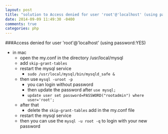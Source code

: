 ```yaml
---
layout: post
title: "solution to Access denied for user 'root'@'localhost' (using password:YES) "
date: 2014-09-09 11:49:30 -0400
comments: true
categories: php 
---
```


###Access denied for user 'root'@'localhost' (using password:YES) 
- in mac
	- open the my.conf in the directory /usr/local/mysql
	- add `skip-grant-tables`
	- restart the mysql service
		- `sudo /usr/local/mysql/bin/mysqld_safe &`
	- then use `mysql -uroot -p` 
		- you can login without password
		- then update the password after `use mysql;`
		- `update user set password=PASSWORD("rootadmin") where user='root';`
	- after that 
		- delete the `skip-grant-tables` add in the my.conf file
	- restart the mysql service
	- then you can use the `mysql -u root -q` to login with your new password
